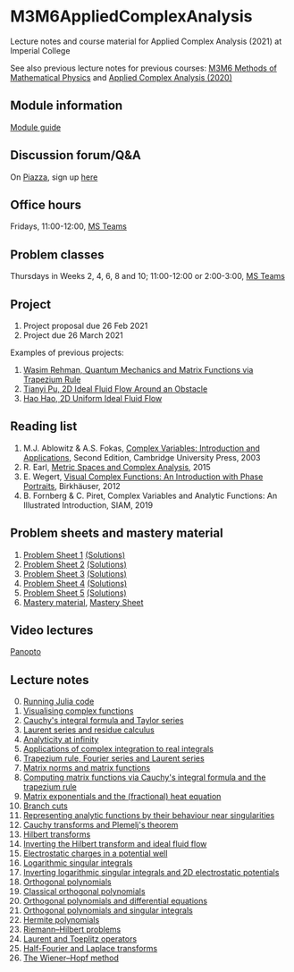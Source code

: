 # M3M6AppliedComplexAnalysis
Lecture notes and course material for Applied Complex Analysis (2021) at Imperial College

See also previous lecture notes for previous courses: [M3M6 Methods of Mathematical Physics](https://github.com/dlfivefifty/M3M6MethodsOfMathematicalPhysics) and [Applied Complex Analysis (2020)](https://github.com/dlfivefifty/M3M6AppliedComplexAnalysis)

## Module information

[Module guide](notes/ModuleGuide.pdf)

## Discussion forum/Q&A

On [Piazza](https://www.piazza.com/imperial.ac.uk/spring2021/appliedcomplexanalysis2021/home), sign up [here](https://www.piazza.com/imperial.ac.uk/spring2021/appliedcomplexanalysis2021)

## Office hours

Fridays, 11:00-12:00, [MS Teams](https://teams.microsoft.com/l/team/19%3a48e62f0e196348b68e070b9e9b4e66f7%40thread.tacv2/conversations?groupId=04eef181-b621-4c5d-a09a-737ac806f2c8&tenantId=2b897507-ee8c-4575-830b-4f8267c3d307)

## Problem classes

Thursdays in Weeks 2, 4, 6, 8 and 10; 11:00-12:00 or 2:00-3:00, [MS Teams](https://teams.microsoft.com/l/team/19%3a48e62f0e196348b68e070b9e9b4e66f7%40thread.tacv2/conversations?groupId=04eef181-b621-4c5d-a09a-737ac806f2c8&tenantId=2b897507-ee8c-4575-830b-4f8267c3d307)

## Project

1. Project proposal due 26 Feb 2021
2. Project due 26 March 2021

Examples of previous projects:

1. [Wasim Rehman, Quantum Mechanics and Matrix Functions via Trapezium Rule](projects/Rehman.pdf)
2. [Tianyi Pu, 2D Ideal Fluid Flow Around an Obstacle](projects/Pu.pdf)
3. [Hao Hao, 2D Uniform Ideal Fluid Flow](projects/HaoHao.pdf)

## Reading list

1. M.J. Ablowitz & A.S. Fokas, [Complex Variables: Introduction and Applications](https://www.imperial.ac.uk/admin-services/library/), Second Edition, Cambridge University Press, 2003
2. R. Earl, [Metric Spaces and Complex Analysis](https://courses.maths.ox.ac.uk/node/view_material/5392), 2015
3. E. Wegert, [Visual Complex Functions: An Introduction with Phase Portraits](https://www.imperial.ac.uk/admin-services/library/), Birkhäuser, 2012
4.  B. Fornberg & C. Piret, Complex Variables and Analytic Functions: An Illustrated Introduction, SIAM, 2019

## Problem sheets and mastery material

1. [Problem Sheet 1](sheets/Sheet1.pdf) [(Solutions)](sheets/Solutions1.pdf)
2. [Problem Sheet 2](sheets/Sheet2.pdf) [(Solutions)](sheets/Solutions2.pdf)
3. [Problem Sheet 3](sheets/Sheet3.pdf) [(Solutions)](sheets/Solutions3.pdf)
4. [Problem Sheet 4](sheets/Sheet4.pdf) [(Solutions)](sheets/Solutions4.pdf)
5. [Problem Sheet 5](sheets/Sheet5.pdf) [(Solutions)](sheets/Solutions5.pdf)
6. [Mastery material](notes/MasteryMaterial.pdf), [Mastery Sheet](sheets/MasterySheet.pdf) 

## Video lectures

[Panopto](https://www.imperial.ac.uk/admin-services/ict/self-service/teaching-learning/panopto/panopto-student-user-guide/)

## Lecture notes

0. [Running Julia code](notes/Lecture0.pdf)
1. [Visualising complex functions](notes/Lecture1.pdf)
2. [Cauchy's integral formula and Taylor series](notes/Lecture2.pdf)
3. [Laurent series and residue calculus](notes/Lecture3.pdf)
4. [Analyticity at infinity](notes/Lecture4.pdf)
5. [Applications of complex integration to real integrals](notes/Lecture5.pdf)
6. [Trapezium rule, Fourier series and Laurent series](notes/Lecture6.pdf)
7. [Matrix norms and matrix functions](notes/Lecture7.pdf)
8. [Computing matrix functions via Cauchy's integral formula and the trapezium rule](notes/Lecture8.pdf)
9. [Matrix exponentials and the (fractional) heat equation](notes/Lecture9.pdf)
10. [Branch cuts](notes/Lecture10.pdf)
11. [Representing analytic functions by their behaviour near singularities](notes/Lecture11.pdf)
12. [Cauchy transforms and Plemelj's theorem](notes/Lecture12.pdf)
13. [Hilbert transforms](notes/Lecture13.pdf)
14. [Inverting the Hilbert transform and ideal fluid flow](notes/Lecture14.pdf)
15. [Electrostatic charges in a potential well](notes/Lecture15.pdf)
16. [Logarithmic singular integrals](notes/Lecture16.pdf)
17. [Inverting logarithmic singular integrals and 2D electrostatic potentials](notes/Lecture17.pdf)
18. [Orthogonal polynomials](notes/Lecture18.pdf)
19. [Classical orthogonal polynomials](notes/Lecture19.pdf)
20. [Orthogonal polynomials and differential equations](notes/Lecture20.pdf)
21. [Orthogonal polynomials and singular integrals](notes/Lecture21.pdf)
22. [Hermite polynomials](notes/Lecture22.pdf)
23. [Riemann–Hilbert problems](notes/Lecture23.pdf)
24. [Laurent and Toeplitz operators](notes/Lecture24.pdf)
25. [Half-Fourier and Laplace transforms](notes/Lecture25.pdf)
26. [The Wiener–Hopf method](notes/Lecture26.pdf)
